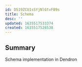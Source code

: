 ```yaml
---
id: D519ZCU1sSYjNlGtvFB9s
title: Schema
desc: ''
updated: 1635517533374
created: 1635517526538
---
```


## Summary

Schema implementation in Dendron
